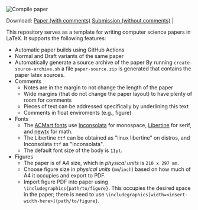 ![Compile paper](../../workflows/Compile%20paper/badge.svg)

Download:
[Paper (with comments)](../../releases/latest/download/paper.pdf)
[Submission (without comments)](../../releases/latest/download/submission.pdf) |

This repository serves as a template for writing computer science papers in LaTeX. It supports
the following features:

  - Automatic paper builds using GitHub Actions
  - Normal and Draft variants of the same paper
  - Automatically generate a source archive of the paper
    By running `create-source-archive.sh` a file `paper-source.zip` is
    generated that contains the paper latex sources.
  - Comments
    - Notes are in the margin to not change the length of the paper
    - Wide margins (that do not change the paper layout) to have plenty
      of room for comments
    - Pieces of text can be addressed specifically by underlining this text
    - Comments in float enviroments (e.g., figure)
  - Fonts
    - The [ACMart fonts](https://github.com/opencompl/paper-template/blob/master/acmart.cls#L720-L728)
      use [Inconsolata](https://ctan.org/pkg/inconsolata?lang=en) for monospace, 
      [Libertine](https://ctan.org/pkg/libertine?lang=en) for serif, and [newtx](https://ctan.org/pkg/newtx?lang=en) for math.
    - The Libertine `ttf` can be obtained as "linux libertine" on distros, and Inconsolata `ttf` as "Inconsolata".
    - The default font size of the body is `11pt`.
  - Figures
    - The paper is of A4 size, which in *physical units* is `210 x 297 mm`.
    - Choose figure size in *physical units* (`mm`/`inch`) based on how much of A4 it occupies and export to PDF.
    - Import figure PDF into paper using `\includegraphics{path/to/figure}`. This occupies the desired space in the paper; there is need to use
      `\includegraphics[width=<insert-width-here>]{path/to/figure}`. 
